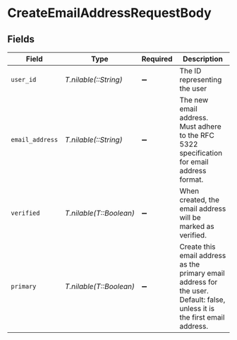 # CreateEmailAddressRequestBody


## Fields

| Field                                                                                                                      | Type                                                                                                                       | Required                                                                                                                   | Description                                                                                                                |
| -------------------------------------------------------------------------------------------------------------------------- | -------------------------------------------------------------------------------------------------------------------------- | -------------------------------------------------------------------------------------------------------------------------- | -------------------------------------------------------------------------------------------------------------------------- |
| `user_id`                                                                                                                  | *T.nilable(::String)*                                                                                                      | :heavy_minus_sign:                                                                                                         | The ID representing the user                                                                                               |
| `email_address`                                                                                                            | *T.nilable(::String)*                                                                                                      | :heavy_minus_sign:                                                                                                         | The new email address. Must adhere to the RFC 5322 specification for email address format.                                 |
| `verified`                                                                                                                 | *T.nilable(T::Boolean)*                                                                                                    | :heavy_minus_sign:                                                                                                         | When created, the email address will be marked as verified.                                                                |
| `primary`                                                                                                                  | *T.nilable(T::Boolean)*                                                                                                    | :heavy_minus_sign:                                                                                                         | Create this email address as the primary email address for the user.<br/>Default: false, unless it is the first email address. |